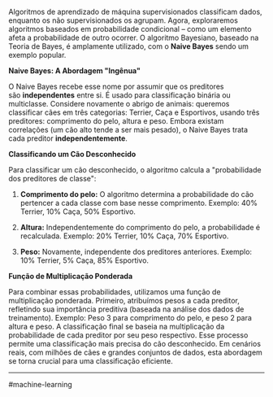 
Algoritmos de aprendizado de máquina supervisionados classificam dados, enquanto os não supervisionados os agrupam. Agora, exploraremos algoritmos baseados em probabilidade condicional – como um elemento afeta a probabilidade de outro ocorrer. O algoritmo Bayesiano, baseado na Teoria de Bayes, é amplamente utilizado, com o **Naive Bayes** sendo um exemplo popular.

**Naive Bayes: A Abordagem "Ingênua"**

O Naive Bayes recebe esse nome por assumir que os preditores são **independentes** entre si. É usado para classificação binária ou multiclasse. Considere novamente o abrigo de animais: queremos classificar cães em três categorias: Terrier, Caça e Esportivos, usando três preditores: comprimento do pelo, altura e peso. Embora existam correlações (um cão alto tende a ser mais pesado), o Naive Bayes trata cada preditor **independentemente**.

**Classificando um Cão Desconhecido**

Para classificar um cão desconhecido, o algoritmo calcula a "probabilidade dos preditores de classe":

1. **Comprimento do pelo:** O algoritmo determina a probabilidade do cão pertencer a cada classe com base nesse comprimento. Exemplo: 40% Terrier, 10% Caça, 50% Esportivo.
    
2. **Altura:** Independentemente do comprimento do pelo, a probabilidade é recalculada. Exemplo: 20% Terrier, 10% Caça, 70% Esportivo.
    
3. **Peso:** Novamente, independente dos preditores anteriores. Exemplo: 10% Terrier, 5% Caça, 85% Esportivo.
    

**Função de Multiplicação Ponderada**

Para combinar essas probabilidades, utilizamos uma função de multiplicação ponderada. Primeiro, atribuímos pesos a cada preditor, refletindo sua importância preditiva (baseada na análise dos dados de treinamento). Exemplo: Peso 3 para comprimento do pelo, e peso 2 para altura e peso. A classificação final se baseia na multiplicação da probabilidade de cada preditor por seu peso respectivo. Esse processo permite uma classificação mais precisa do cão desconhecido. Em cenários reais, com milhões de cães e grandes conjuntos de dados, esta abordagem se torna crucial para uma classificação eficiente.

---
#machine-learning 